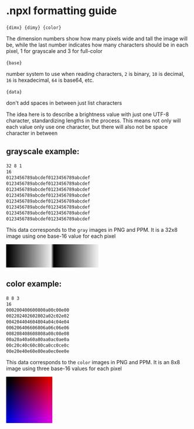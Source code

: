# .npxl formatting guide

`{dimx} {dimy} {color}`

The dimension numbers show how many pixels wide and tall the image will be, while the last number indicates how many characters should be in each pixel, 1 for grayscale and 3 for full-color

`{base}` 

number system to use when reading characters,
`2` is binary,
`10` is decimal,
`16` is hexadecimal,
`64` is base64, etc.

`{data}`

don't add spaces in between just list characters

The idea here is to describe a brightness value with just one UTF-8 character, standardizing lengths in the process. This means not only will each value only use one character, but there will also not be space character in between

## grayscale example:

```
32 8 1
16
0123456789abcdef0123456789abcdef
0123456789abcdef0123456789abcdef
0123456789abcdef0123456789abcdef
0123456789abcdef0123456789abcdef
0123456789abcdef0123456789abcdef
0123456789abcdef0123456789abcdef
0123456789abcdef0123456789abcdef
0123456789abcdef0123456789abcdef
```
This data corresponds to the `gray` images in PNG and PPM. It is a 32x8 image using one base-16 value for each pixel

<img src="./examples/gray.png" width="50%">

## color example:

```
8 8 3
16
000200400600800a00c00e00
002202402602802a02c02e02
004204404604804a04c04e04
006206406606806a06c06e06
008208408608808a08c08e08
00a20a40a60a80aa0ac0ae0a
00c20c40c60c80ca0cc0ce0c
00e20e40e60e80ea0ec0ee0e
```

This data corresponds to the `color` images in PNG and PPM. It is an 8x8 image using three base-16 values for each pixel

<img src="./examples/color.png" width="25%">